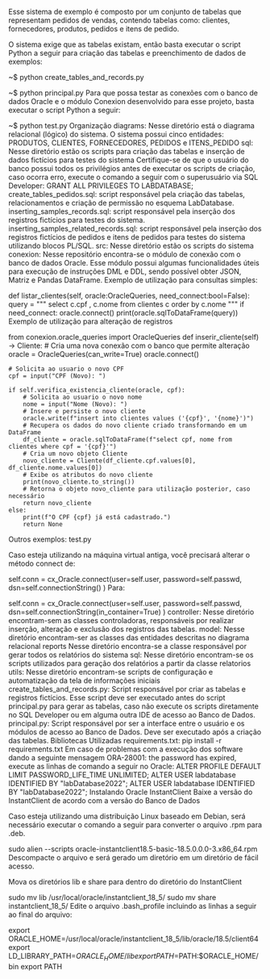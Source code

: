 Esse sistema de exemplo é composto por um conjunto de tabelas que representam pedidos de vendas, contendo tabelas como: clientes, fornecedores, produtos, pedidos e itens de pedido.

O sistema exige que as tabelas existam, então basta executar o script Python a seguir para criação das tabelas e preenchimento de dados de exemplos:

~$ python create_tables_and_records.py

~$ python principal.py
Para que possa testar as conexões com o banco de dados Oracle e o módulo Conexion desenvolvido para esse projeto, basta executar o script Python a seguir:

~$ python test.py
Organização
diagrams: Nesse diretório está o diagrama relacional (lógico) do sistema.
O sistema possui cinco entidades: PRODUTOS, CLIENTES, FORNECEDORES, PEDIDOS e ITENS_PEDIDO
sql: Nesse diretório estão os scripts para criação das tabelas e inserção de dados fictícios para testes do sistema
Certifique-se de que o usuário do banco possui todos os privilégios antes de executar os scripts de criação, caso ocorra erro, execute o comando a seguir com o superusuário via SQL Developer: GRANT ALL PRIVILEGES TO LABDATABASE;
create_tables_pedidos.sql: script responsável pela criação das tabelas, relacionamentos e criação de permissão no esquema LabDatabase.
inserting_samples_records.sql: script responsável pela inserção dos registros fictícios para testes do sistema.
inserting_samples_related_records.sql: script responsável pela inserção dos registros fictícios de pedidos e itens de pedidos para testes do sistema utilizando blocos PL/SQL.
src: Nesse diretório estão os scripts do sistema
conexion: Nesse repositório encontra-se o módulo de conexão com o banco de dados Oracle. Esse módulo possui algumas funcionalidades úteis para execução de instruções DML e DDL, sendo possível obter JSON, Matriz e Pandas DataFrame.
Exemplo de utilização para consultas simples:

def listar_clientes(self, oracle:OracleQueries, need_connect:bool=False):
    query = """
            select c.cpf
                , c.nome 
            from clientes c
            order by c.nome
            """
    if need_connect:
        oracle.connect()
    print(oracle.sqlToDataFrame(query))
Exemplo de utilização para alteração de registros

from conexion.oracle_queries import OracleQueries
def inserir_cliente(self) -> Cliente:
    # Cria uma nova conexão com o banco que permite alteração
    oracle = OracleQueries(can_write=True)
    oracle.connect()

    # Solicita ao usuario o novo CPF
    cpf = input("CPF (Novo): ")

    if self.verifica_existencia_cliente(oracle, cpf):
        # Solicita ao usuario o novo nome
        nome = input("Nome (Novo): ")
        # Insere e persiste o novo cliente
        oracle.write(f"insert into clientes values ('{cpf}', '{nome}')")
        # Recupera os dados do novo cliente criado transformando em um DataFrame
        df_cliente = oracle.sqlToDataFrame(f"select cpf, nome from clientes where cpf = '{cpf}'")
        # Cria um novo objeto Cliente
        novo_cliente = Cliente(df_cliente.cpf.values[0], df_cliente.nome.values[0])
        # Exibe os atributos do novo cliente
        print(novo_cliente.to_string())
        # Retorna o objeto novo_cliente para utilização posterior, caso necessário
        return novo_cliente
    else:
        print(f"O CPF {cpf} já está cadastrado.")
        return None
Outros exemplos: test.py

Caso esteja utilizando na máquina virtual antiga, você precisará alterar o método connect de:

self.conn = cx_Oracle.connect(user=self.user,
                        password=self.passwd,
                        dsn=self.connectionString()
                        )
Para:

self.conn = cx_Oracle.connect(user=self.user,
                        password=self.passwd,
                        dsn=self.connectionString(in_container=True)
                        )
controller: Nesse diretório encontram-sem as classes controladoras, responsáveis por realizar inserção, alteração e exclusão dos registros das tabelas.
model: Nesse diretório encontram-ser as classes das entidades descritas no diagrama relacional
reports Nesse diretório encontra-se a classe responsável por gerar todos os relatórios do sistema
sql: Nesse diretório encontram-se os scripts utilizados para geração dos relatórios a partir da classe relatorios
utils: Nesse diretório encontram-se scripts de configuração e automatização da tela de informações iniciais
create_tables_and_records.py: Script responsável por criar as tabelas e registros fictícios. Esse script deve ser executado antes do script principal.py para gerar as tabelas, caso não execute os scripts diretamente no SQL Developer ou em alguma outra IDE de acesso ao Banco de Dados.
principal.py: Script responsável por ser a interface entre o usuário e os módulos de acesso ao Banco de Dados. Deve ser executado após a criação das tabelas.
Bibliotecas Utilizadas
requirements.txt: pip install -r requirements.txt
Em caso de problemas com a execução dos software dando a seguinte mensagem ORA-28001: the password has expired, execute as linhas de comando a seguir no Oracle:
ALTER PROFILE DEFAULT LIMIT PASSWORD_LIFE_TIME UNLIMITED;
ALTER USER labdatabase IDENTIFIED BY "labDatabase2022";
ALTER USER labdatabase IDENTIFIED BY  "labDatabase2022";
Instalando Oracle InstantClient
Baixe a versão do InstantClient de acordo com a versão do Banco de Dados

Caso esteja utilizando uma distribuição Linux baseado em Debian, será necessário executar o comando a seguir para converter o arquivo .rpm para .deb.

sudo alien --scripts oracle-instantclient18.5-basic-18.5.0.0.0-3.x86_64.rpm
Descompacte o arquivo e será gerado um diretório em um diretório de fácil acesso.

Mova os diretórios lib e share para dentro do diretório do InstantClient

sudo mv lib /usr/local/oracle/instantclient_18_5/
sudo mv share instantclient_18_5/
Edite o arquivo .bash_profile incluindo as linhas a seguir ao final do arquivo:

export ORACLE_HOME=/usr/local/oracle/instantclient_18_5/lib/oracle/18.5/client64
export LD_LIBRARY_PATH=$ORACLE_HOME/lib
export PATH=$PATH:$ORACLE_HOME/bin
export PATH
